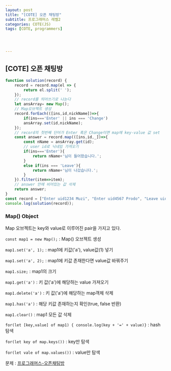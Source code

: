 ```yaml
---
layout: post
title: "[COTE] 오픈 채팅방"
subtitle: 프로그래머스 레벨2
categories: COTE(JS)
tags: [COTE, programmers]




---
```




## [COTE] 오픈 채팅방

```javascript
function solution(record) {
    record = record.map(el => {
        return el.split(' ');
    });
    // record를 띄어쓰기로 나눈다
    let ansArray= new Map();
    // Map오브젝트 생성
    record.forEach(([ins,id,nickName])=>{
        if(ins==='Enter' || ins === 'Change')
        ansArray.set(id,nickName);
    });
    // record의 첫번째 단어가 Enter 혹은 Change이면 map에 key-value 값 set
    const answer = record.map(([ins,id,_])=>{
        const nName = ansArray.get(id);
        // user id로 닉네임 가져오기
        if(ins==='Enter'){
            return nName+'님이 들어왔습니다.';
        }
        else if(ins === 'Leave'){
            return nName+'님이 나갔습니다.';
        }
    }).filter(item=>item);
    // answer 안에 비어있는 값 삭제
    return answer;
}
const record = ["Enter uid1234 Muzi", "Enter uid4567 Prodo", "Leave uid1234", "Enter uid1234 Prodo", "Change uid4567 Ryan"];
console.log(solution(record));
```

### Map() Object

Map 오브젝트는 key와 value로 이루어진 pair을 가지고 있다.

`const map1 = new Map();` : Map() 오브젝트 생성

`map1.set('a', 1);` : map1에 키값('a'), value값(1) 넣기

`map1.set('a', 2);` : map1에 키값 존재한다면 value값 바꿔주기

`map1.size;` : map1의 크기

`map1.get('a')` : 키 값('a')에 해당하는 value 가져오기

`map1.delete('a')` : 키 값('a')에 해당하는 map객체 삭제

`map1.has('a')` : 해당 키값 존재하는지 확인(true, false 반환)

`map1.clear()` : map1 모든 값 삭제

`for(let [key,value] of map1) { console.log(key + '=' + value)}` : hash 탐색

`for(let key of map.keys())` : key만 탐색

`for(let vale of map.values())` : value만 탐색

문제 : [프로그래머스-오픈채팅방](https://programmers.co.kr/learn/courses/30/lessons/42888)
